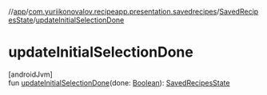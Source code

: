 //[app](../../../index.md)/[com.yuriikonovalov.recipeapp.presentation.savedrecipes](../index.md)/[SavedRecipesState](index.md)/[updateInitialSelectionDone](update-initial-selection-done.md)

# updateInitialSelectionDone

[androidJvm]\
fun [updateInitialSelectionDone](update-initial-selection-done.md)(done: [Boolean](https://kotlinlang.org/api/latest/jvm/stdlib/kotlin/-boolean/index.html)): [SavedRecipesState](index.md)
